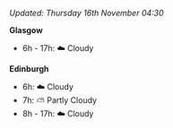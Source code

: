 *Updated: Thursday 16th November 04:30*

**Glasgow**

* 6h - 17h: :cloud: Cloudy

**Edinburgh**

* 6h: :cloud: Cloudy
* 7h: :partly_sunny: Partly Cloudy
* 8h - 17h: :cloud: Cloudy
